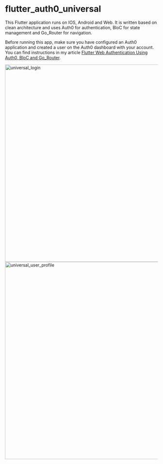 # flutter_auth0_universal
This Flutter application runs on IOS, Android and Web.  It is written based on clean architecture and uses Auth0 for authentication, BloC for state management and Go_Router for navigation.

Before running this app, make sure you have configured an Auth0 application and created a user on the Auth0 dashboard with your account. You can find instructions in my article [Flutter Web Authentication Using Auth0, BloC and Go_Router](https://medium.com/@reyparma_53717/flutter-web-authentication-using-auth0-bloc-and-go-router-62d7ebc91e7a).

<img width="650" alt="universal_login" src="https://github.com/reyparma/flutter_auth0_universal/assets/5339530/669426be-d8c1-4430-bcaf-5ce2b7d9b085">

<img width="650" alt="universal_user_profile" src="https://github.com/reyparma/flutter_auth0_universal/assets/5339530/6ca92ff4-1e1b-4cf3-a74c-e5e3d98ab983">
